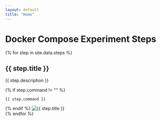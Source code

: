 ```yaml
---
layout: default
title: "Home"
---
```


# Docker Compose Experiment Steps

{% for step in site.data.steps %}
<div class="step">
    <h2>{{ step.title }}</h2>
    <p>{{ step.description }}</p>
    {% if step.command != "" %}
    <pre><code>{{ step.command }}</code></pre>
    {% endif %}
    <img src="{{ step.image }}" alt="{{ step.title }}">
</div>
{% endfor %}